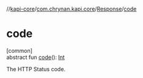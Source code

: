 //[kapi-core](../../../index.md)/[com.chrynan.kapi.core](../index.md)/[Response](index.md)/[code](code.md)

# code

[common]\
abstract fun [code](code.md)(): [Int](https://kotlinlang.org/api/latest/jvm/stdlib/kotlin/-int/index.html)

The HTTP Status code.

